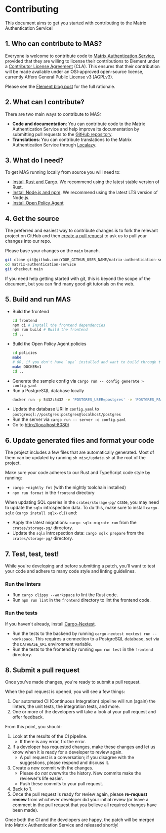 # Contributing

This document aims to get you started with contributing to the Matrix Authentication Service!

## 1. Who can contribute to MAS?

Everyone is welcome to contribute code to [Matrix Authentication Service](https://github.com/element-hq/matrix-authentication-service), provided that they are willing to license their contributions to Element under a [Contributor License Agreement](https://cla-assistant.io/element-hq/matrix-authentication-service) (CLA). This ensures that their contribution will be made available under an OSI-approved open-source license, currently Affero General Public License v3 (AGPLv3).

Please see the [Element blog post](https://element.io/blog/synapse-now-lives-at-github-com-element-hq-synapse/) for the full rationale.

## 2. What can I contribute?

There are two main ways to contribute to MAS:

- **Code and documentation**: You can contribute code to the Matrix Authentication Service and help improve its documentation by submitting pull requests to the [GitHub repository](https://github.com/element-hq/matrix-authentication-service).
- **Translations**: You can contribute translations to the Matrix Authentication Service through [Localazy](https://localazy.com/p/matrix-authentication-service).

## 3. What do I need?

To get MAS running locally from source you will need to:

- [Install Rust and Cargo](https://www.rust-lang.org/learn/get-started). We recommend using the latest stable version of Rust.
- [Install Node.js and npm](https://nodejs.org/). We recommend using the latest LTS version of Node.js.
- [Install Open Policy Agent](https://www.openpolicyagent.org/docs#1-download-opa)

## 4. Get the source

The preferred and easiest way to contribute changes is to fork the relevant project on GitHub and then [create a pull request]( https://help.github.com/articles/using-pull-requests/) to ask us to pull your changes into our repo.

Please base your changes on the `main` branch.

```sh
git clone git@github.com:YOUR_GITHUB_USER_NAME/matrix-authentication-service.git
cd matrix-authentication-service
git checkout main
```

If you need help getting started with git, this is beyond the scope of the document, but you can find many good git tutorials on the web.

## 5. Build and run MAS

- Build the frontend
  ```sh
  cd frontend
  npm ci # Install the frontend dependencies
  npm run build # Build the frontend
  cd ..
  ```
- Build the Open Policy Agent policies
  ```sh
  cd policies
  make
  # OR, if you don't have `opa` installed and want to build through the OPA docker image
  make DOCKER=1
  cd ..
  ```
- Generate the sample config via `cargo run -- config generate > config.yaml`
- Run a PostgreSQL database locally
  ```sh
  docker run -p 5432:5432 -e 'POSTGRES_USER=postgres' -e 'POSTGRES_PASSWORD=postgres' -e 'POSTGRES_DATABASE=postgres' postgres
  ```
- Update the database URI in `config.yaml` to `postgresql://postgres:postgres@localhost/postgres`
- Run the server via `cargo run -- server -c config.yaml`
- Go to <http://localhost:8080/>

## 6. Update generated files and format your code

The project includes a few files that are automatically generated.
Most of them can be updated by running `sh misc/update.sh` at the root of the project.

Make sure your code adheres to our Rust and TypeScript code style by running:

 - `cargo +nightly fmt` (with the nightly toolchain installed)
 - `npm run format` in the `frontend` directory

When updating SQL queries in the `crates/storage-pg/` crate, you may need to update the `sqlx` introspection data. To do this, make sure to install `cargo-sqlx` (`cargo install sqlx-cli`) and:

 - Apply the latest migrations: `cargo sqlx migrate run` from the `crates/storage-pg/` directory.
 - Update the `sqlx` introspection data: `cargo sqlx prepare` from the `crates/storage-pg/` directory.

## 7. Test, test, test!

While you're developing and before submitting a patch, you'll want to test your code and adhere to many code style and linting guidelines.

### Run the linters

- Run `cargo clippy --workspace` to lint the Rust code.
- Run `npm run lint` in the `frontend` directory to lint the frontend code.

### Run the tests

If you haven't already, install [Cargo-Nextest](https://nexte.st/docs/installation/pre-built-binaries/).

- Run the tests to the backend by running `cargo-nextest nextest run --workspace`. This requires a connection to a PostgreSQL database, set via the `DATABASE_URL` environment variable.
- Run the tests to the frontend by running `npm run test` in the `frontend` directory.

## 8. Submit a pull request

Once you've made changes, you're ready to submit a pull request.

When the pull request is opened, you will see a few things:

 1. Our automated CI (Continuous Integration) pipeline will run (again) the linters, the unit tests, the integration tests, and more.
 1. One or more of the developers will take a look at your pull request and offer feedback.

From this point, you should:

 1. Look at the results of the CI pipeline.
    - If there is any error, fix the error.
 1. If a developer has requested changes, make these changes and let us know when it is ready for a developer to review again.
    - A pull request is a conversation; if you disagree with the suggestions, please respond and discuss it.
 1. Create a new commit with the changes.
    - Please do *not* overwrite the history. New commits make the reviewer's life easier.
    - Push these commits to your pull request.
 1. Back to 1.
 1. Once the pull request is ready for review again, please **re-request review** from whichever developer did your initial review (or leave a comment in the pull request that you believe all required changes have been made).

Once both the CI and the developers are happy, the patch will be merged into Matrix Authentication Service and released shortly!
